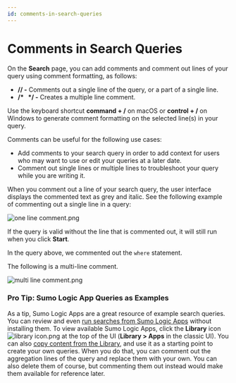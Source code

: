```yaml
---
id: comments-in-search-queries
---
```


# Comments in Search Queries

On the **Search** page, you can add comments and comment out lines of
your query using comment formatting, as follows:

-   **// -** Comments out a single line of the query, or a part of a
    single line. 
-   **/\*   \*/ -** Creates a multiple line comment.

Use the keyboard shortcut **command + /** on macOS or **control + /** on
Windows to generate comment formatting on the selected line(s) in your
query.

Comments can be useful for the following use cases:

-   Add comments to your search query in order to add context for users
    who may want to use or edit your queries at a later date.
-   Comment out single lines or multiple lines to troubleshoot your
    query while you are writing it.

When you comment out a line of your search query, the user interface
displays the commented text as grey and italic. See the following
example of commenting out a single line in a query:

![one line
comment.png](../../static/img/Get-Started-with-Search/Search-Basics/Comments-in-Search-Queries/one%20line%20comment.png)

If the query is valid without the line that is commented out, it will
still run when you click **Start**.

In the query above, we commented out the `where` statement.

The following is a multi-line comment.

![multi line
comment.png](../../static/img/Get-Started-with-Search/Search-Basics/Comments-in-Search-Queries/multi%20line%20comment.png)

### Pro Tip: Sumo Logic App Queries as Examples

As a tip, Sumo Logic Apps are a great resource of example search
queries. You can review and even [run searches from Sumo Logic
Apps](../../../01Start-Here/Library/Apps-in-Sumo-Logic/02-Run-searches-from-Sumo-Logic-Apps.md "Run Searches from Sumo Logic Apps")
without installing them. To view available Sumo Logic Apps, click the
**Library** icon ![library
icon.png](../../static/img/Get-Started-with-Search/Search-Basics/Comments-in-Search-Queries/../../../../Assets/Media_Repo_for_Start_Here/library%20icon.png)
at the top of the UI (**Library \> Apps** in the classic UI). You can
also [copy content from the
Library](../../../01Start-Here/Library/Copy-Content-in-the-Library.md "Copy Content in the Library"),
and use it as a starting point to create your own queries. When you do
that, you can comment out the aggregation lines of the query and replace
them with your own. You can also delete them of course, but commenting
them out instead would make them available for reference later.
